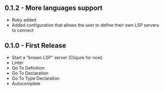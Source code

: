 ## 0.1.2 - More languages support
- Ruby added
- Added configuration that allows the user to define their own LSP servers to connect

## 0.1.0 - First Release
- Start a "known LSP" server (Clojure for now)
- Linter
- Go To Definition
- Go To Declaration
- Go To Type Declaration
- Autocomplete
